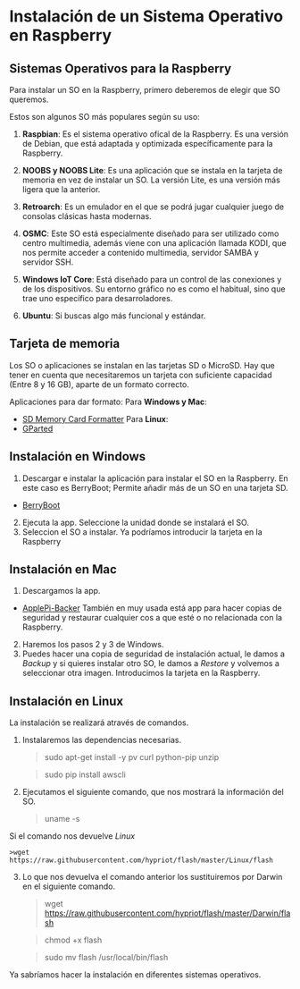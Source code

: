# Instalación de un Sistema Operativo en Raspberry

## Sistemas Operativos para la Raspberry

Para instalar un SO en la Raspberry, primero deberemos de elegir que SO queremos.

Estos son algunos SO más populares según su uso:

  1. **Raspbian**: Es el sistema operativo ofical de la Raspberry. Es una versión de Debian, que está adaptada y optimizada específicamente para la Raspberry.

  2. **NOOBS y NOOBS Lite**: Es una aplicación que se instala en la tarjeta de memoria en vez de instalar un SO. La versión Lite, es una versión más ligera que la anterior.

  3. **Retroarch**: Es un emulador en el que se podrá jugar cualquier juego de consolas clásicas hasta modernas.

  4. **OSMC**: Este SO está especialmente diseñado para ser utilizado como centro multimedia, además viene con una aplicación llamada KODI, que nos permite acceder a contenido multimedia, servidor SAMBA y servidor SSH.

  5. **Windows IoT Core**: Está diseñado para un control de las conexiones y de los dispositivos. Su entorno gráfico no es como el habitual, sino que trae uno específico para desarroladores.

  6. **Ubuntu**: Si buscas algo más funcional y estándar.

## Tarjeta de memoria

Los SO o aplicaciones se instalan en las tarjetas SD o MicroSD. Hay que tener en cuenta que necesitaremos un tarjeta con suficiente capacidad (Entre 8 y 16 GB), aparte de un formato correcto.

Aplicaciones para dar formato:
Para **Windows y Mac**:
- [SD Memory Card Formatter](https://www.sdcard.org/downloads/formatter/)
Para **Linux**:
- [GParted](https://gparted.org/download.php)

## Instalación en Windows

1. Descargar e instalar la aplicación para instalar el SO en la Raspberry. En este caso es BerryBoot; Permite añadir más de un SO en una tarjeta SD.
- [BerryBoot](https://www.berryterminal.com/doku.php/berryboot)
2. Ejecuta la app. Seleccione la unidad donde se instalará el SO.
3. Seleccion el SO a instalar.
Ya podríamos introducir la tarjeta en la Raspberry

## Instalación en Mac

1. Descargamos la app.
- [ApplePi-Backer](https://www.tweaking4all.com/hardware/raspberry-pi/applepi-baker-v2/)
También en muy usada está app para hacer copias de seguridad y restaurar cualquier cos	a que esté o no relacionada con la Raspberry.
2. Haremos los pasos 2 y 3 de Windows.
3. Puedes hacer una copia de seguridad de instalación actual, le damos a _Backup_ y si quieres instalar otro SO, le damos a _Restore_ y volvemos a seleccionar otra imagen.
Introducimos la tarjeta en la Raspberry.

## Instalación en Linux

La instalación se realizará através de comandos.

1. Instalaremos las dependencias necesarias.
	>sudo apt-get install -y pv curl python-pip unzip

	>sudo pip install awscli

2. Ejecutamos el siguiente comando, que nos mostrará la información del SO.

	>uname -s

Si el comando nos devuelve _Linux_

	>wget https://raw.githubusercontent.com/hypriot/flash/master/Linux/flash

3. Lo que nos devuelva el comando anterior los sustituiremos por Darwin en el siguiente comando.

	>wget https://raw.githubusercontent.com/hypriot/flash/master/Darwin/flash

	>chmod +x flash

	>sudo mv flash /usr/local/bin/flash

Ya sabríamos hacer la instalación en diferentes sistemas operativos.

	
